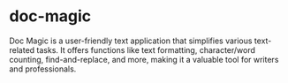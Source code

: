 # doc-magic
Doc Magic is a user-friendly text application that simplifies various text-related tasks. It offers functions like text formatting, character/word counting, find-and-replace, and more, making it a valuable tool for writers and professionals.
